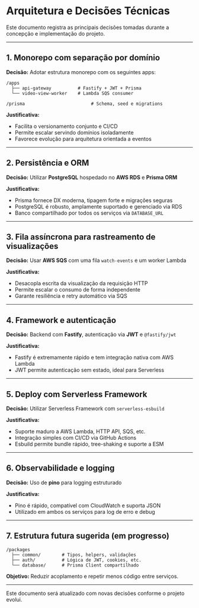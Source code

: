 # Arquitetura e Decisões Técnicas

Este documento registra as principais decisões tomadas durante a concepção e implementação do projeto.

---

## 1. Monorepo com separação por domínio

**Decisão:** Adotar estrutura monorepo com os seguintes apps:

```
/apps
  ├── api-gateway          # Fastify + JWT + Prisma
  └── video-view-worker    # Lambda SQS consumer

/prisma                         # Schema, seed e migrations
```

**Justificativa:**

* Facilita o versionamento conjunto e CI/CD
* Permite escalar servindo domínios isoladamente
* Favorece evolução para arquitetura orientada a eventos

---

## 2. Persistência e ORM

**Decisão:** Utilizar **PostgreSQL** hospedado no **AWS RDS** e **Prisma ORM**

**Justificativa:**

* Prisma fornece DX moderna, tipagem forte e migrações seguras
* PostgreSQL é robusto, amplamente suportado e gerenciado via RDS
* Banco compartilhado por todos os serviços via `DATABASE_URL`

---

## 3. Fila assíncrona para rastreamento de visualizações

**Decisão:** Usar **AWS SQS** com uma fila `watch-events` e um worker Lambda

**Justificativa:**

* Desacopla escrita da visualização da requisição HTTP
* Permite escalar o consumo de forma independente
* Garante resiliência e retry automático via SQS

---

## 4. Framework e autenticação

**Decisão:** Backend com **Fastify**, autenticação via **JWT** e `@fastify/jwt`

**Justificativa:**

* Fastify é extremamente rápido e tem integração nativa com AWS Lambda
* JWT permite autenticação sem estado, ideal para Serverless

---

## 5. Deploy com Serverless Framework

**Decisão:** Utilizar Serverless Framework com `serverless-esbuild`

**Justificativa:**

* Suporte maduro a AWS Lambda, HTTP API, SQS, etc.
* Integração simples com CI/CD via GitHub Actions
* Esbuild permite bundle rápido, tree-shaking e suporte a ESM

---

## 6. Observabilidade e logging

**Decisão:** Uso de **pino** para logging estruturado

**Justificativa:**

* Pino é rápido, compatível com CloudWatch e suporta JSON
* Utilizado em ambos os serviços para log de erro e debug

---

## 7. Estrutura futura sugerida (em progresso)

```
/packages
  ├── common/        # Tipos, helpers, validações
  ├── auth/          # Lógica de JWT, cookies, etc.
  └── database/      # Prisma Client compartilhado
```

**Objetivo:** Reduzir acoplamento e repetir menos código entre serviços.

---

Este documento será atualizado com novas decisões conforme o projeto evolui.
